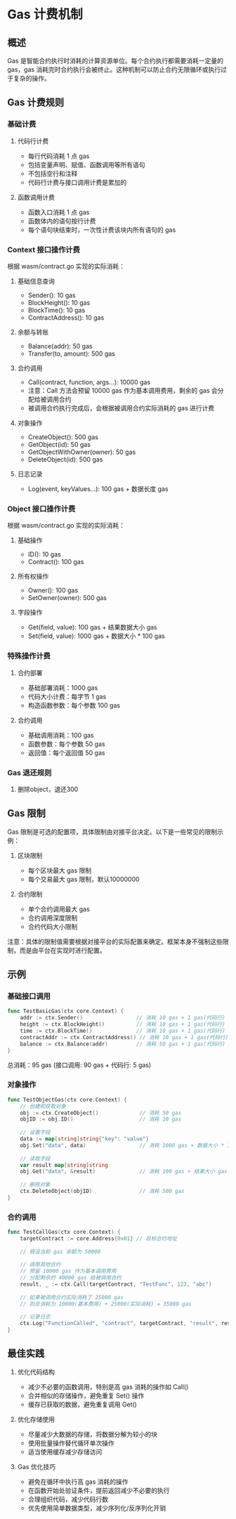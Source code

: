 # Gas 计费机制

## 概述
Gas 是智能合约执行时消耗的计算资源单位。每个合约执行都需要消耗一定量的 gas，gas 消耗完时合约执行会被终止。这种机制可以防止合约无限循环或执行过于复杂的操作。

## Gas 计费规则

### 基础计费
1. 代码行计费
   - 每行代码消耗 1 点 gas
   - 包括变量声明、赋值、函数调用等所有语句
   - 不包括空行和注释
   - 代码行计费与接口调用计费是累加的

2. 函数调用计费
   - 函数入口消耗 1 点 gas
   - 函数体内的语句按行计费
   - 每个语句块结束时，一次性计费该块内所有语句的 gas

### Context 接口操作计费
根据 wasm/contract.go 实现的实际消耗：

1. 基础信息查询
   - Sender(): 10 gas
   - BlockHeight(): 10 gas
   - BlockTime(): 10 gas
   - ContractAddress(): 10 gas

2. 余额与转账
   - Balance(addr): 50 gas
   - Transfer(to, amount): 500 gas

3. 合约调用
   - Call(contract, function, args...): 10000 gas
   - 注意：Call 方法会预留 10000 gas 作为基本调用费用，剩余的 gas 会分配给被调用合约
   - 被调用合约执行完成后，会根据被调用合约实际消耗的 gas 进行计费

4. 对象操作
   - CreateObject(): 500 gas
   - GetObject(id): 50 gas
   - GetObjectWithOwner(owner): 50 gas
   - DeleteObject(id): 500 gas

5. 日志记录
   - Log(event, keyValues...): 100 gas + 数据长度 gas

### Object 接口操作计费
根据 wasm/contract.go 实现的实际消耗：

1. 基础操作
   - ID(): 10 gas
   - Contract(): 100 gas

2. 所有权操作
   - Owner(): 100 gas
   - SetOwner(owner): 500 gas

3. 字段操作
   - Get(field, value): 100 gas + 结果数据大小 gas
   - Set(field, value): 1000 gas + 数据大小 * 100 gas

### 特殊操作计费
1. 合约部署
   - 基础部署消耗：1000 gas
   - 代码大小计费：每字节 1 gas
   - 构造函数参数：每个参数 100 gas

2. 合约调用
   - 基础调用消耗：100 gas
   - 函数参数：每个参数 50 gas
   - 返回值：每个返回值 50 gas

### Gas 退还规则
1. 删除object，退还300

## Gas 限制
Gas 限制是可选的配置项，具体限制由对接平台决定。以下是一些常见的限制示例：

1. 区块限制
   - 每个区块最大 gas 限制
   - 每个交易最大 gas 限制，默认10000000

2. 合约限制
   - 单个合约调用最大 gas
   - 合约调用深度限制
   - 合约代码大小限制

注意：具体的限制值需要根据对接平台的实际配置来确定。框架本身不强制这些限制，而是由平台在实现时进行配置。

## 示例

### 基础接口调用
```go
func TestBasicGas(ctx core.Context) {
    addr := ctx.Sender()                 // 消耗 10 gas + 1 gas(代码行)
    height := ctx.BlockHeight()          // 消耗 10 gas + 1 gas(代码行)
    time := ctx.BlockTime()              // 消耗 10 gas + 1 gas(代码行)
    contractAddr := ctx.ContractAddress() // 消耗 10 gas + 1 gas(代码行)
    balance := ctx.Balance(addr)         // 消耗 50 gas + 1 gas(代码行)
}
```
总消耗：95 gas (接口调用: 90 gas + 代码行: 5 gas)

### 对象操作
```go
func TestObjectGas(ctx core.Context) {
    // 创建和获取对象
    obj := ctx.CreateObject()             // 消耗 50 gas
    objID := obj.ID()                     // 消耗 10 gas
    
    // 设置字段
    data := map[string]string{"key": "value"}
    obj.Set("data", data)                 // 消耗 1000 gas + 数据大小 * 100 gas
    
    // 读取字段
    var result map[string]string
    obj.Get("data", &result)              // 消耗 100 gas + 结果大小 gas
    
    // 删除对象
    ctx.DeleteObject(objID)               // 消耗 500 gas
}
```

### 合约调用
```go
func TestCallGas(ctx core.Context) {
    targetContract := core.Address{0x01} // 目标合约地址
    
    // 假设当前 gas 余额为 50000
    
    // 调用其他合约
    // 预留 10000 gas 作为基本调用费用
    // 分配剩余的 40000 gas 给被调用合约
    result, _ := ctx.Call(targetContract, "TestFunc", 123, "abc")
    
    // 如果被调用合约实际消耗了 25000 gas
    // 则总消耗为 10000(基本费用) + 25000(实际消耗) = 35000 gas
    
    // 记录日志
    ctx.Log("FunctionCalled", "contract", targetContract, "result", result) // 消耗 100 gas + 数据长度
}
```

## 最佳实践
1. 优化代码结构
   - 减少不必要的函数调用，特别是高 gas 消耗的操作如 Call()
   - 合并相似的存储操作，避免重复 Set() 操作
   - 缓存已获取的数据，避免重复调用 Get()

2. 优化存储使用
   - 尽量减少大数据的存储，将数据分解为较小的块
   - 使用批量操作替代循环单次操作
   - 适当使用缓存减少存储访问

3. Gas 优化技巧
   - 避免在循环中执行高 gas 消耗的操作
   - 在函数开始处验证条件，提前返回减少不必要的执行
   - 合理组织代码，减少代码行数
   - 优先使用简单数据类型，减少序列化/反序列化开销 